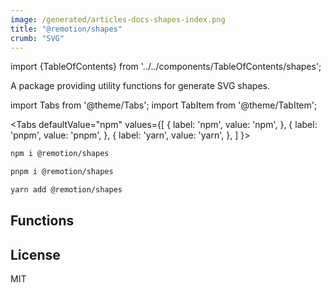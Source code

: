 ```yaml
---
image: /generated/articles-docs-shapes-index.png
title: "@remotion/shapes"
crumb: "SVG"
---
```


import {TableOfContents} from '../../components/TableOfContents/shapes';

A package providing utility functions for generate SVG shapes.

import Tabs from '@theme/Tabs';
import TabItem from '@theme/TabItem';

<Tabs
defaultValue="npm"
values={[
{ label: 'npm', value: 'npm', },
{ label: 'pnpm', value: 'pnpm', },
{ label: 'yarn', value: 'yarn', },
]
}>
<TabItem value="npm">

```bash
npm i @remotion/shapes
```

  </TabItem>

  <TabItem value="pnpm">

```bash
pnpm i @remotion/shapes
```

  </TabItem>

  <TabItem value="yarn">

```bash
yarn add @remotion/shapes
```

  </TabItem>
</Tabs>

## Functions

<TableOfContents />

## License

MIT
